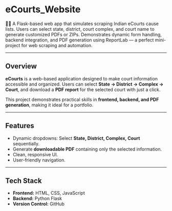 # eCourts_Website
🧑‍⚖️ A Flask-based web app that simulates scraping Indian eCourts cause lists. Users can select state, district, court complex, and court name to generate customized PDFs or ZIPs. Demonstrates dynamic form handling, backend integration, and PDF generation using ReportLab — a perfect mini-project for web scraping and automation.

-----

## Overview
**eCourts** is a web-based application designed to make court information accessible and organized. Users can select **State → District → Complex → Court**, and download a **PDF report** for the selected court with just a click.  

This project demonstrates practical skills in **frontend, backend, and PDF generation**, making it ideal for a portfolio.

---

## Features
- Dynamic dropdowns: Select **State, District, Complex, Court** sequentially.
- Generate **downloadable PDF** containing only the selected information.
- Clean, responsive UI.
- User-friendly navigation.

---

## Tech Stack
- **Frontend:** HTML, CSS, JavaScript
- **Backend:** Python Flask
- **Version Control:** GitHub


